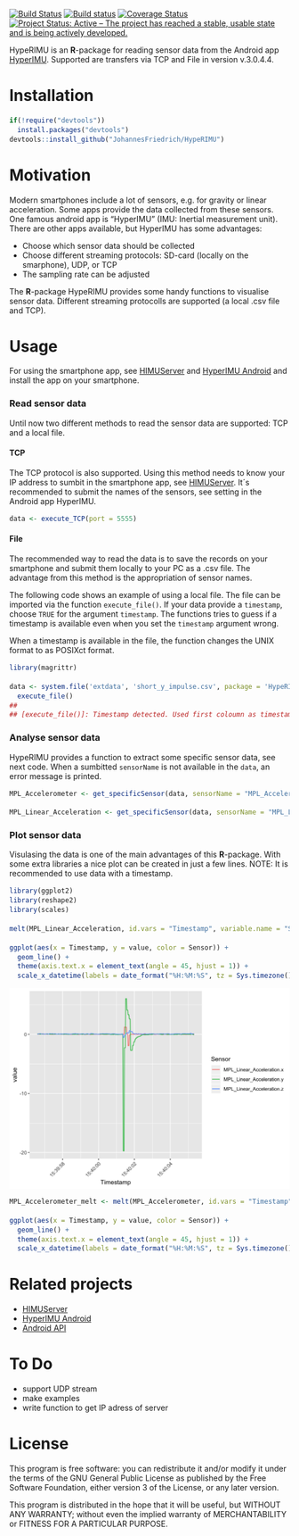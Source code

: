 
<!-- README.md is generated from README.Rmd. Please edit that file -->

[![Build
Status](https://travis-ci.org/JohannesFriedrich/HypeRIMU.svg?branch=master)](https://travis-ci.org/JohannesFriedrich/HypeRIMU)
[![Build
status](https://ci.appveyor.com/api/projects/status/lm7jn3t558yxveve?svg=true)](https://ci.appveyor.com/project/JohannesFriedrich/hyperimu)
[![Coverage
Status](https://codecov.io/gh/JohannesFriedrich/HypeRIMU/branch/master/graph/badge.svg)](https://codecov.io/gh/JohannesFriedrich/HypeRIMU)
[![Project Status: Active – The project has reached a stable, usable
state and is being actively
developed.](http://www.repostatus.org/badges/latest/active.svg)](http://www.repostatus.org/#active)

HypeRIMU is an **R**-package for reading sensor data from the Android
app
[HyperIMU](https://play.google.com/store/apps/details?id=com.ianovir.hyper_imu).
Supported are transfers via TCP and File in version v.3.0.4.4.

# Installation

``` r
if(!require("devtools"))
  install.packages("devtools")
devtools::install_github("JohannesFriedrich/HypeRIMU")
```

# Motivation

Modern smartphones include a lot of sensors, e.g. for gravity or linear
acceleration. Some apps provide the data collected from these sensors.
One famous android app is “HyperIMU” (IMU: Inertial measurement unit).
There are other apps available, but HyperIMU has some advantages:

  - Choose which sensor data should be collected
  - Choose different streaming protocols: SD-card (locally on the
    smarphone), UDP, or TCP
  - The sampling rate can be adjusted

The **R**-package HypeRIMU provides some handy functions to visualise
sensor data. Different streaming protocolls are supported (a local .csv
file and TCP).

# Usage

For using the smartphone app, see
[HIMUServer](https://github.com/ianovir/HIMUServer/) and [HyperIMU
Android](https://play.google.com/store/apps/details?id=com.ianovir.hyper_imu&hl=de)
and install the app on your smartphone.

### Read sensor data

Until now two different methods to read the sensor data are supported:
TCP and a local file.

#### TCP

The TCP protocol is also supported. Using this method needs to know your
IP address to sumbit in the smartphone app, see
[HIMUServer](https://github.com/ianovir/HIMUServer/). It´s recommended
to submit the names of the sensors, see setting in the Android app
HyperIMU.

``` r
data <- execute_TCP(port = 5555)
```

#### File

The recommended way to read the data is to save the records on your
smartphone and submit them locally to your PC as a .csv file. The
advantage from this method is the appropriation of sensor names.

The following code shows an example of using a local file. The file can
be imported via the function `execute_file()`. If your data provide a
`timestamp`, choose `TRUE` for the argument `timestamp`. The functions
tries to guess if a timestamp is available even when you set the
`timestamp` argument wrong.

When a timestamp is available in the file, the function changes the UNIX
format to as POSIXct format.

``` r
library(magrittr)

data <- system.file('extdata', 'short_y_impulse.csv', package = 'HypeRIMU') %>% 
  execute_file()
## 
## [execute_file()]: Timestamp detected. Used first coloumn as timestamp.
```

### Analyse sensor data

HypeRIMU provides a function to extract some specific sensor data, see
next code. When a sumbitted `sensorName` is not available in the `data`,
an error message is
printed.

``` r
MPL_Accelerometer <- get_specificSensor(data, sensorName = "MPL_Accelerometer")

MPL_Linear_Acceleration <- get_specificSensor(data, sensorName = "MPL_Linear_Acceleration")
```

### Plot sensor data

Visulasing the data is one of the main advantages of this **R**-package.
With some extra libraries a nice plot can be created in just a few
lines. NOTE: It is recommended to use data with a timestamp.

``` r
library(ggplot2)
library(reshape2)
library(scales)

melt(MPL_Linear_Acceleration, id.vars = "Timestamp", variable.name = "Sensor") %>% 

ggplot(aes(x = Timestamp, y = value, color = Sensor)) + 
  geom_line() +
  theme(axis.text.x = element_text(angle = 45, hjust = 1)) + 
  scale_x_datetime(labels = date_format("%H:%M:%S", tz = Sys.timezone()))
```

<img src="README_figs/README-plot_sensor_data_1-1.png" width="672" style="display: block; margin: auto;" />

``` r
MPL_Accelerometer_melt <- melt(MPL_Accelerometer, id.vars = "Timestamp", variable.name = "Sensor") %>% 

ggplot(aes(x = Timestamp, y = value, color = Sensor)) + 
  geom_line() +
  theme(axis.text.x = element_text(angle = 45, hjust = 1)) + 
  scale_x_datetime(labels = date_format("%H:%M:%S", tz = Sys.timezone()))  
```

# Related projects

  - [HIMUServer](https://github.com/ianovir/HIMUServer/)
  - [HyperIMU
    Android](https://play.google.com/store/apps/details?id=com.ianovir.hyper_imu)
  - [Android
    API](https://developer.android.com/guide/topics/sensors/index.html)

# To Do

  - support UDP stream
  - make examples
  - write function to get IP adress of server

# License

This program is free software: you can redistribute it and/or modify it
under the terms of the GNU General Public License as published by the
Free Software Foundation, either version 3 of the License, or any later
version.

This program is distributed in the hope that it will be useful, but
WITHOUT ANY WARRANTY; without even the implied warranty of
MERCHANTABILITY or FITNESS FOR A PARTICULAR PURPOSE.
